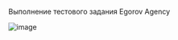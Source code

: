 Выполнение тестового задания Egorov Agency 

![image](https://github.com/lerasmrnv/test-front/assets/55638191/ed15c8db-16fc-4048-85b2-0715c076c965)
